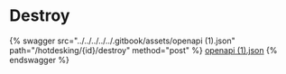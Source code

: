 # Destroy

{% swagger src="../../../../../.gitbook/assets/openapi (1).json" path="/hotdesking/{id}/destroy" method="post" %}
[openapi (1).json](<../../../../../.gitbook/assets/openapi (1).json>)
{% endswagger %}

